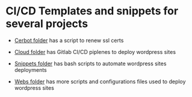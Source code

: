 # CI/CD Templates and snippets for several projects

- [Cerbot folder](./certbot) has a script to renew ssl certs

- [Cloud folder](./cloud) has Gitlab CI/CD piplenes to deploy wordpress sites

- [Snippets folder](./snippets) has bash scripts to automate wordpress sites deployments
  
- [Webs folder](./webs) has more scripts and configurations files used to deploy wordpress sites